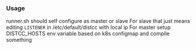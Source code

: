 ### Usage

runner.sh should self configure as master or slave
For slave that just means editing `LISTENER` in /etc/default/distcc with local ip
For master setup DISTCC_HOSTS env variable based on k8s configmap and compile something
